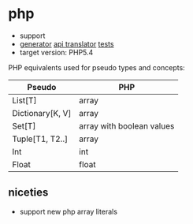 # php

* support
* [generator](../pseudo/generators/php_generator.py) [api translator](../pseudo/api_translators/php_translator.py) [tests](../tests/test_php.py)
* target version: PHP5.4

PHP equivalents used for pseudo types and concepts:


| Pseudo           | PHP                     |
|------------------|-------------------------|
| List[T]          | array                   |
| Dictionary[K, V] | array                   |
| Set[T]           | array with boolean values |
| Tuple[T1, T2..]  | array                   |
| Int              | int                     |
| Float            | float                   |

## niceties

* support new php array literals